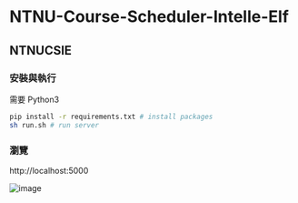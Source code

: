 # NTNU-Course-Scheduler-Intelle-Elf

## NTNUCSIE


### 安裝與執行

需要 Python3

```bash
pip install -r requirements.txt # install packages
sh run.sh # run server
```

### 瀏覽

http://localhost:5000


![image](https://user-images.githubusercontent.com/5007064/123463192-cefcc600-d61d-11eb-80c6-2d5a92101574.png)
